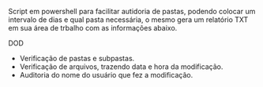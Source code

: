 Script em powershell para facilitar autidoria de pastas, podendo colocar um intervalo de dias e qual pasta necessária, o mesmo gera um relatório TXT em sua área de trbalho com as informações abaixo.


DOD

-  Verificação de pastas e subpastas.
-  Verificação de arquivos, trazendo data e hora da modificação.
-  Auditoria do nome do usuário que fez a modificação.
